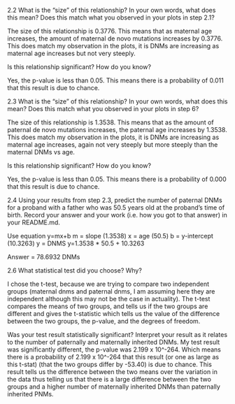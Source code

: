 2.2
What is the “size” of this relationship? In your own 
words, what does this mean? Does this match what you 
observed in your plots in step 2.1?

The size of this relationship is 0.3776. This means that as maternal age increases, the amount of maternal de novo mutations increases by 0.3776. This does match my observation in the plots, it is DNMs are increasing as maternal age increases but not very steeply.

Is this relationship significant? How do you know?

Yes, the p-value is less than 0.05. This means there is a probability of 0.011 that this result is due to chance.


2.3
What is the “size” of this relationship? In your 
own words, what does this mean? Does this match what 
you observed in your plots in step 6?

The size of this relationship is 1.3538. This means that as the amount of paternal de novo mutations increases, the paternal age increases by 1.3538. This does match my observation in the plots, it is DNMs are increasing as maternal age increases, again not very steeply but more steeply than the maternal DNMs vs age.

Is this relationship significant? How do you know?

Yes, the p-value is less than 0.05. This means there is a probability of 0.000 that this result is due to chance.


2.4
Using your results from step 2.3, predict the number of paternal DNMs for a proband with a father who was 50.5 years old at the proband’s time of birth. Record your answer and your work (i.e. how you got to that answer) in your README.md.

Use equation y=mx+b
m = slope (1.3538)
x = age (50.5)
b = y-intercept (10.3263)
y = DNMS
y=1.3538 * 50.5 + 10.3263

Answer = 78.6932 DNMs

2.6
What statistical test did you choose? Why?

I chose the t-test, because we are trying to compare two independent groups (maternal dnms and paternal dnms, I am assuming here they are independent although this may not be the case in actuality). The t-test compares the means of two groups, and tells us if the two groups are different and gives the t-statistic which tells us the value of the difference between the two groups, the p-value, and the degrees of freedom.

Was your test result statistically significant? Interpret your result as it relates to the number of paternally and maternally inherited DNMs.
My test result was significantly different, the p-value was 2.199 x 10^-264. Which means there is a probability of 2.199 x 10^-264 that this result (or one as large as this t-stat) (that the two groups differ by -53.40) is due to chance. This result tells us the difference between the two means over the variation in the data thus telling us that there is a large difference between the two groups and a higher number of maternally inherited DNMs than paternally inherited PNMs.